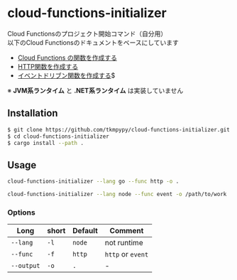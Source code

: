 # cloud-functions-initializer

Cloud Functionsのプロジェクト開始コマンド（自分用）<br />
以下のCloud Functionsのドキュメントをベースにしています

- [Cloud Functions の関数を作成する](https://cloud.google.com/functions/docs/writing)
- [HTTP関数を作成する](https://cloud.google.com/functions/docs/writing/write-http-functions)
- [イベントドリブン関数を作成する](https://cloud.google.com/functions/docs/writing/write-event-driven-functions)$

※ **JVM系ランタイム** と **.NET系ランタイム** は実装していません

## Installation

```sh
$ git clone https://github.com/tkmpypy/cloud-functions-initializer.git
$ cd cloud-functions-initializer
$ cargo install --path .
```

## Usage

```sh
cloud-functions-initializer --lang go --func http -o .
```

```sh
cloud-functions-initializer --lang node --func event -o /path/to/work
```

### Options

| Long       | short | Default | Comment           |
| ---------- | ----- | ------- | ----------------- |
| `--lang`   | `-l`  | `node`  | not runtime       |
| `--func`   | `-f`  | `http`  | `http` or `event` |
| `--output` | `-o`  | `.`     | \-                |

